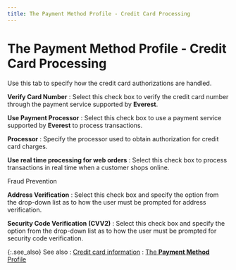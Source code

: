 ```yaml
---
title: The Payment Method Profile - Credit Card Processing
---
```


# The Payment Method Profile - Credit Card Processing


Use this tab to specify how the credit card authorizations are handled.


**Verify Card Number**
: Select this check box to verify the credit card  number through the payment service supported by **Everest**.


**Use Payment Processor**
: Select this check box to use a payment service supported  by **Everest** to process transactions.


**Processor**
: Specify the processor used to obtain authorization  for credit card charges.


**Use real time processing for web orders**
: Select this check box to process transactions in  real time when a customer shops online.


Fraud Prevention


**Address Verification**
: Select this check box and specify the option from  the drop-down list as to how the user must be prompted for address verification.


**Security Code Verification (CVV2)**
: Select this check box and specify the option from  the drop-down list as to how the user must be prompted for security code  verification.


{:.see_also}
See also
: [Credit card  information]({{site.sc_baseurl}}/options/payment-information/payment-methods/payment-method-details/credit_card_information.html)
: [The **Payment Method** Profile]({{site.sc_baseurl}}/options/payment-information/payment-methods/set-up-a-payment-method/the_payment_method_profile.html)
